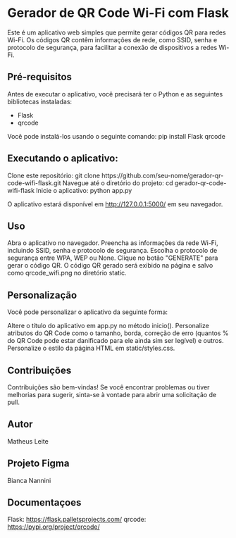 <h1>Gerador de QR Code Wi-Fi com Flask</h1>

Este é um aplicativo web simples que permite gerar códigos QR para redes Wi-Fi. Os códigos QR contêm informações de rede, como SSID, senha e protocolo de segurança, para facilitar a conexão de dispositivos a redes Wi-Fi.

<h2>Pré-requisitos</h2>

Antes de executar o aplicativo, você precisará ter o Python e as seguintes bibliotecas instaladas:
- Flask
- qrcode

Você pode instalá-los usando o seguinte comando: pip install Flask qrcode

<h2>Executando o aplicativo:</h2>
Clone este repositório: git clone https://github.com/seu-nome/gerador-qr-code-wifi-flask.git
Navegue até o diretório do projeto: cd gerador-qr-code-wifi-flask
Inicie o aplicativo: python app.py

O aplicativo estará disponível em http://127.0.0.1:5000/ em seu navegador.

<h2>Uso</h2>

Abra o aplicativo no navegador.
Preencha as informações da rede Wi-Fi, incluindo SSID, senha e protocolo de segurança.
Escolha o protocolo de segurança entre WPA, WEP ou None.
Clique no botão "GENERATE" para gerar o código QR.
O código QR gerado será exibido na página e salvo como qrcode_wifi.png no diretório static.

<h2>Personalização</h2>
Você pode personalizar o aplicativo da seguinte forma:

Altere o título do aplicativo em app.py no método inicio().
Personalize atributos do QR Code como o tamanho, borda, correção de erro (quantos % do QR Code pode estar danificado para ele ainda sim ser legível) e outros.
Personalize o estilo da página HTML em static/styles.css.

<h2>Contribuições</h2>
Contribuições são bem-vindas! Se você encontrar problemas ou tiver melhorias para sugerir, sinta-se à vontade para abrir uma solicitação de pull.

<h2>Autor</h2>
Matheus Leite

<h2>Projeto Figma</h2>
Bianca Nannini

<h2>Documentaçoes</h2>

Flask: https://flask.palletsprojects.com/
qrcode: https://pypi.org/project/qrcode/
